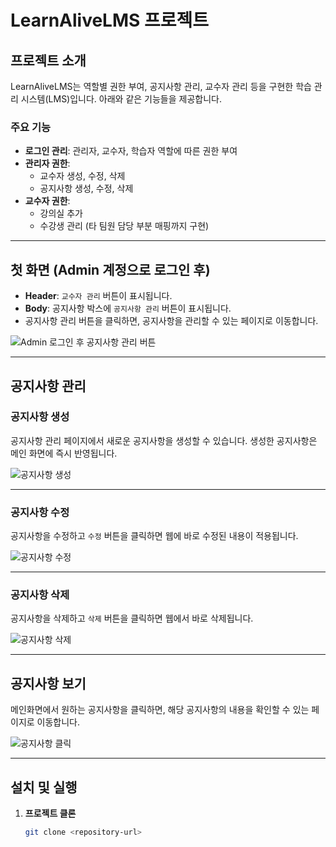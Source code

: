 # LearnAliveLMS 프로젝트

## 프로젝트 소개
LearnAliveLMS는 역할별 권한 부여, 공지사항 관리, 교수자 관리 등을 구현한 학습 관리 시스템(LMS)입니다. 아래와 같은 기능들을 제공합니다.

### 주요 기능
- **로그인 관리**: 관리자, 교수자, 학습자 역할에 따른 권한 부여
- **관리자 권한**:
  - 교수자 생성, 수정, 삭제
  - 공지사항 생성, 수정, 삭제
- **교수자 권한**:
  - 강의실 추가
  - 수강생 관리 (타 팀원 담당 부분 매핑까지 구현)

---

## 첫 화면 (Admin 계정으로 로그인 후)
- **Header**: `교수자 관리` 버튼이 표시됩니다.
- **Body**: 공지사항 박스에 `공지사항 관리` 버튼이 표시됩니다.
- 공지사항 관리 버튼을 클릭하면, 공지사항을 관리할 수 있는 페이지로 이동합니다.

![Admin 로그인 후 공지사항 관리 버튼](https://github.com/user-attachments/assets/60d93799-a120-404e-b34d-5f6ede53a3b1)

---

## 공지사항 관리
### 공지사항 생성
공지사항 관리 페이지에서 새로운 공지사항을 생성할 수 있습니다. 생성한 공지사항은 메인 화면에 즉시 반영됩니다.

![공지사항 생성](https://github.com/user-attachments/assets/4ce28336-da10-4ee3-8d9e-b490759388ec)

---

### 공지사항 수정
공지사항을 수정하고 `수정` 버튼을 클릭하면 웹에 바로 수정된 내용이 적용됩니다.

![공지사항 수정](https://github.com/user-attachments/assets/efa4d3bd-9630-45de-a8aa-6e46cbc79cfc)

---

### 공지사항 삭제
공지사항을 삭제하고 `삭제` 버튼을 클릭하면 웹에서 바로 삭제됩니다.

![공지사항 삭제](https://github.com/user-attachments/assets/b37141d9-c03e-47f5-bfba-3b61d9fb96fe)

---

## 공지사항 보기
메인화면에서 원하는 공지사항을 클릭하면, 해당 공지사항의 내용을 확인할 수 있는 페이지로 이동합니다.

![공지사항 클릭](https://github.com/user-attachments/assets/a0715a6b-cfe6-4c72-bf89-a03b6fcfcc49)

---

## 설치 및 실행
1. **프로젝트 클론**
   ```bash
   git clone <repository-url>
